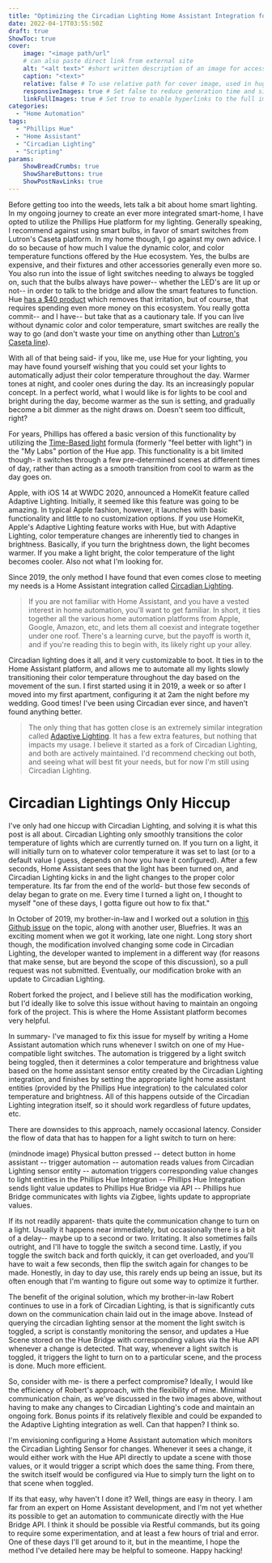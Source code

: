 ```yaml
---
title: "Optimizing the Circadian Lighting Home Assistant Integration for use with Phillips Hue"
date: 2022-04-17T03:55:50Z
draft: true
ShowToc: true
cover:
    image: "<image path/url"
    # can also paste direct link from external site
    alt: "<alt text>" #short written description of an image for accessibility, if image cannot be viewed
    caption: "<text>"
    relative: false # To use relative path for cover image, used in hugo Page-bundles
    responsiveImages: true # Set false to reduce generation time and size of the site
    linkFullImages: true # Set true to enable hyperlinks to the full image size on post pages
categories:
  - "Home Automation"
tags:
  - "Phillips Hue"
  - "Home Assistant"
  - "Circadian Lighting"
  - "Scripting"
params:
    ShowBreadCrumbs: true
    ShowShareButtons: true
    ShowPostNavLinks: true
---
```

Before getting too into the weeds, lets talk a bit about home smart lighting. In my ongoing journey to create an ever more integrated smart-home, I have opted to utilize the Phillips Hue platform for my lighting. Generally speaking, I recommend against using smart bulbs, in favor of smart switches from Lutron's Caseta platform. In my home though, I go against my own advice. I do so because of how much I value the dynamic color, and color temperature functions offered by the Hue ecosystem. Yes, the bulbs are expensive, and their fixtures and other accessories generally even more so. You also run into the issue of light switches needing to always be toggled on, such that the bulbs always have power-- whether the LED's are lit up or not--  in order to talk to the bridge and allow the smart features to function. Hue [has a $40 product](https://www.philips-hue.com/en-us/p/hue-philips-hue-wall-switch-module/046677571160) which removes that irritation, but of course, that requires spending even more money on this ecosystem. You really gotta commit-- and I have-- but take that as a cautionary tale. If you can live without dynamic color and color temperature, smart switches are really the way to go (and don't waste your time on anything other than [Lutron's Caseta line](https://www.casetawireless.com/us/en)).

With all of that being said- if you, like me, use Hue for your lighting, you may have found yourself wishing that you could set your lights to automatically adjust their color temperature throughout the day. Warmer tones at night, and cooler ones during the day. Its an increasingly popular concept. In a perfect world, what I would like is for lights to be cool and bright during the day, become warmer as the sun is setting, and gradually become a bit dimmer as the night draws on. Doesn't seem too difficult, right?

For years, Phillips has offered a basic version of this functionality by utilizing the [Time-Based light](https://labs.meethue.com/formulas/huelabs/feel-better-with-light) formula (formerly "feel better with light") in the "My Labs" portion of the Hue app. This functionality is a bit limited though- it switches through a few pre-determined scenes at different times of day, rather than acting as a smooth transition from cool to warm as the day goes on. 

Apple, with iOS 14 at WWDC 2020, announced a HomeKit feature called Adaptive Lighting. Initially, it seemed like this feature was going to be amazing. In typical Apple fashion, however, it launches with basic functionality and little to no customization options. If you use HomeKit, Apple's Adaptive Lighting feature works with Hue, but with Adaptive Lighting, color temperature changes are inherently tied to changes in brightness. Basically, if you turn the brightness down, the light becomes warmer. If you make a light bright, the color temperature of the light becomes cooler. Also not what I'm looking for.

Since 2019, the only method I have found that even comes close to meeting my needs is a Home Assistant integration called [Circadian Lighting](https://github.com/claytonjn/hass-circadian_lighting). 

> If you are not familiar with Home Assistant, and you have a vested interest in home automation, you'll want to get familiar. In short, it ties together all the various home automation platforms from Apple, Google, Amazon, etc, and lets them all coexist and integrate together under one roof. There's a learning curve, but the payoff is worth it, and if you're reading this to begin with, its likely right up your alley. 

Circadian lighting does it all, and it very customizable to boot. It ties in to the Home Assistant platform, and allows me to automate all my lights slowly transitioning their color temperature throughout the day based on the movement of the sun. I first started using it in 2019, a week or so after I moved into my first apartment, configuring it at 2am the night before my wedding. Good times! I've been using Circadian ever since, and haven't found anything better. 

> The only thing that has gotten close is an extremely similar integration called [Adaptive Lighting](https://github.com/basnijholt/adaptive-lighting). It has a few extra features, but nothing that impacts my usage. I believe it started as a fork of Circadian Lighting, and both are actively maintained. I'd recommend checking out both, and seeing what will best fit your needs, but for now I'm still using Circadian Lighting. 

# Circadian Lightings Only Hiccup
I've only had one hiccup with Circadian Lighting, and solving it is what this post is all about. Circadian Lighting only smoothly transitions the color temperature of lights which are currently turned on. If you turn on a light, it will initially turn on to whatever color temperature it was set to last (or to a default value I guess, depends on how you have it configured). After a few seconds, Home Assistant sees that the light has been turned on, and Circadian Lighting kicks in and the light changes to the proper color temperature. Its far from the end of the world- but those few seconds of delay began to grate on me. Every time I turned a light on, I thought to myself "one of these days, I gotta figure out how to fix that." 

In October of 2019, my brother-in-law and I worked out a solution in [this Github issue](https://github.com/claytonjn/hass-circadian_lighting/issues/3) on the topic, along with another user, Bluefries. It was an exciting moment when we got it working, late one night. Long story short though, the modification involved changing some code in Circadian Lighting, the developer wanted to implement in a different way (for reasons that make sense, but are beyond the scope of this discussion), so a pull request was not submitted. Eventually, our modification broke with an update to Circadian Lighting. 

Robert forked the project, and I believe still has the modification working, but I'd ideally like to solve this issue without having to maintain an ongoing fork of the project. This is where the Home Assistant platform becomes very helpful. 

In summary- I've managed to fix this issue for myself by writing a Home Assistant automation which runs whenever I switch on one of my Hue-compatible light switches. The automation is triggered by a light switch being toggled, then it determines a color temperature and brightness value based on the home assistant sensor entity created by the Circadian Lighting integration, and finishes by setting the appropriate light home assistant entities (provided by the Phillips Hue integration) to the calculated color temperature and brightness. All of this happens outside of the Circadian Lighting integration itself, so it should work regardless of future updates, etc. 

There are downsides to this approach, namely occasional latency. Consider the flow of data that has to happen for a light switch to turn on here: 

(mindnode image)
Physical button pressed -- detect button in home assistant -- trigger automation -- automation reads values from Circadian Lighting sensor entity -- automation triggers corresponding value changes to light entities in the Phillips Hue Integration -- Phillips Hue Integration sends light value updates to Phillips Hue Bridge via API -- Phillips hue Bridge communicates with lights via Zigbee, lights update to appropriate values. 

If its not readily apparent- thats quite the communication change to turn on a light. Usually it happens near immediately, but occasionally there is a bit of a delay-- maybe up to a second or two. Irritating. It also sometimes fails outright, and I'll have to toggle the switch a second time. Lastly, if you toggle the switch back and forth quickly, it can get overloaded, and you'll have to wait a few seconds, then flip the switch again for changes to be made. Honestly, in day to day use, this rarely ends up being an issue, but its often enough that I'm wanting to figure out some way to optimize it further. 

The benefit of the original solution, which my brother-in-law Robert continues to use in a fork of Circadian Lighting, is that is significantly cuts down on the communication chain laid out in the image above. Instead of querying the circadian lighting sensor at the moment the light switch is toggled, a script is constantly monitoring the sensor, and updates a Hue Scene stored on the Hue Bridge with corresponding values via the Hue API whenever a change is detected. That way, whenever a light switch is toggled, it triggers the light to turn on to a particular scene, and the process is done. Much more efficient. 

So, consider with me- is there a perfect compromise?  Ideally, I would like the efficiency of Robert's approach, with the flexibility of mine. Minimal communication chain, as we've discussed in the two images above, without having to make any changes to Circadian Lighting's code and maintain an ongoing fork. Bonus points if its relatively flexible and could be expanded to the Adaptive Lighting integration as well. Can that happen? I think so. 

I'm envisioning configuring a Home Assistant automation which monitors the Circadian Lighting Sensor for changes. Whenever it sees a change, it would either work with the Hue API directly to update a scene with those values, or it would trigger a script which does the same thing. From there, the switch itself would be configured via Hue to simply turn the light on to that scene when toggled. 

If its that easy, why haven't I done it? Well, things are easy in theory. I am far from an expert on Home Assistant development, and I'm not yet whether its possible to get an automation to communicate directly with the Hue Bridge API. I think it should be possible via Restful commands, but its going to require some experimentation, and at least a few hours of trial and error. One of these days I'll get around to it, but in the meantime, I hope the method I've detailed here may be helpful to someone. Happy hacking! 
